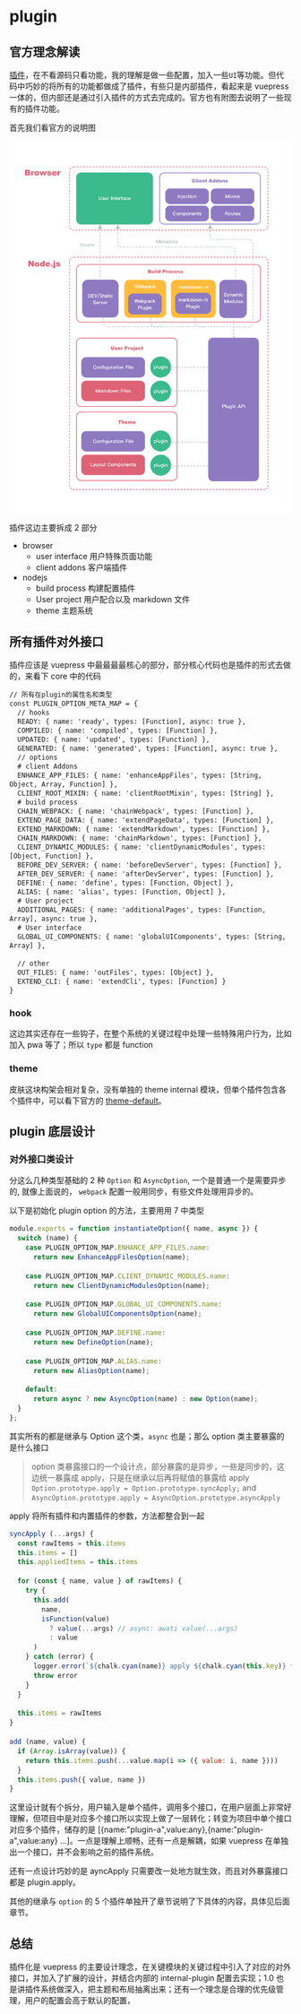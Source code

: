 # plugin

## 官方理念解读

[插件](https://v1.vuepress.vuejs.org/zh/plugin/)，在不看源码只看功能，我的理解是做一些配置，加入一些`UI`等功能。但代码中巧妙的将所有的功能都做成了插件，有些只是内部插件，看起来是 vuepress 一体的，但内部还是通过引入插件的方式去完成的。官方也有附图去说明了一些现有的插件功能。

首先我们看官方的说明图

![an image](/architecture.png)

插件这边主要拆成 2 部分

- browser
  - user interface 用户特殊页面功能
  - client addons 客户端插件
- nodejs
  - build process 构建配置插件
  - User project 用户配合以及 markdown 文件
  - theme 主题系统

## 所有插件对外接口

插件应该是 vuepress 中最最最最核心的部分，部分核心代码也是插件的形式去做的，来看下 core 中的代码

```
// 所有在plugin的属性名和类型
const PLUGIN_OPTION_META_MAP = {
  // hooks
  READY: { name: 'ready', types: [Function], async: true },
  COMPILED: { name: 'compiled', types: [Function] },
  UPDATED: { name: 'updated', types: [Function] },
  GENERATED: { name: 'generated', types: [Function], async: true },
  // options
  # client Addons
  ENHANCE_APP_FILES: { name: 'enhanceAppFiles', types: [String, Object, Array, Function] },
  CLIENT_ROOT_MIXIN: { name: 'clientRootMixin', types: [String] },
  # build process
  CHAIN_WEBPACK: { name: 'chainWebpack', types: [Function] },
  EXTEND_PAGE_DATA: { name: 'extendPageData', types: [Function] },
  EXTEND_MARKDOWN: { name: 'extendMarkdown', types: [Function] },
  CHAIN_MARKDOWN: { name: 'chainMarkdown', types: [Function] },
  CLIENT_DYNAMIC_MODULES: { name: 'clientDynamicModules', types: [Object, Function] },
  BEFORE_DEV_SERVER: { name: 'beforeDevServer', types: [Function] },
  AFTER_DEV_SERVER: { name: 'afterDevServer', types: [Function] },
  DEFINE: { name: 'define', types: [Function, Object] },
  ALIAS: { name: 'alias', types: [Function, Object] },
  # User project
  ADDITIONAL_PAGES: { name: 'additionalPages', types: [Function, Array], async: true },
  # User interface
  GLOBAL_UI_COMPONENTS: { name: 'globalUIComponents', types: [String, Array] },

  // other
  OUT_FILES: { name: 'outFiles', types: [Object] },
  EXTEND_CLI: { name: 'extendCli', types: [Function] }
}
```

### hook

这边其实还存在一些钩子，在整个系统的关键过程中处理一些特殊用户行为，比如加入 pwa 等了；所以 `type` 都是 function

### theme

皮肤这块构架会相对复杂，没有单独的 theme internal 模块，但单个插件包含各个插件中，可以看下官方的 [theme-default](https://github.com/vuejs/vuepress/blob/master/packages/%40vuepress/theme-default/index.js)。

## plugin 底层设计

### 对外接口类设计

分这么几种类型基础的 2 种 `Option` 和 `AsyncOption`, 一个是普通一个是需要异步的, 就像上面说的， `webpack` 配置一般用同步，有些文件处理用异步的。

以下是初始化 plugin option 的方法，主要用用 7 中类型

```js
module.exports = function instantiateOption({ name, async }) {
  switch (name) {
    case PLUGIN_OPTION_MAP.ENHANCE_APP_FILES.name:
      return new EnhanceAppFilesOption(name);

    case PLUGIN_OPTION_MAP.CLIENT_DYNAMIC_MODULES.name:
      return new ClientDynamicModulesOption(name);

    case PLUGIN_OPTION_MAP.GLOBAL_UI_COMPONENTS.name:
      return new GlobalUIComponentsOption(name);

    case PLUGIN_OPTION_MAP.DEFINE.name:
      return new DefineOption(name);

    case PLUGIN_OPTION_MAP.ALIAS.name:
      return new AliasOption(name);

    default:
      return async ? new AsyncOption(name) : new Option(name);
  }
};
```

其实所有的都是继承与 Option 这个类，`async` 也是；那么 option 类主要暴露的是什么接口

> option 类暴露接口的一个设计点，部分暴露的是异步，一些是同步的，这边统一暴露成 apply，只是在继承以后再将赋值的暴露给 apply
> `Option.prototype.apply = Option.prototype.syncApply;` and `AsyncOption.prototype.apply = AsyncOption.prototype.asyncApply`

apply 将所有插件和内置插件的参数，方法都整合到一起

```js
syncApply (...args) {
  const rawItems = this.items
  this.items = []
  this.appliedItems = this.items

  for (const { name, value } of rawItems) {
    try {
      this.add(
        name,
        isFunction(value)
          ? value(...args) // async: awati value(...args)
          : value
      )
    } catch (error) {
      logger.error(`${chalk.cyan(name)} apply ${chalk.cyan(this.key)} failed.`)
      throw error
    }
  }

  this.items = rawItems
}

add (name, value) {
  if (Array.isArray(value)) {
    return this.items.push(...value.map(i => ({ value: i, name })))
  }
  this.items.push({ value, name })
}
```

这里设计就有个拆分，用户输入是单个插件，调用多个接口，在用户层面上非常好理解，但项目中是对应多个接口所以实现上做了一层转化；转变为项目中单个接口对应多个插件，储存的是 [{name:"plugin-a",value:any},{name:"plugin-a",value:any} ...]。一点是理解上顺畅，还有一点是解耦，如果 vuepress 在单独出一个接口，并不会影响之前的插件系统。

还有一点设计巧妙的是 ayncApply 只需要改一处地方就生效，而且对外暴露接口都是 plugin.apply。

其他的继承与 `option` 的 5 个插件单独开了章节说明了下具体的内容，具体见后面章节。

<!-- TODO:在看下 add 的方法是怎么实现的 -->

## 总结

插件化是 vuepress 的主要设计理念，在关键模块的关键过程中引入了对应的对外接口，并加入了扩展的设计，并结合内部的 internal-plugin 配置去实现；1.0 也是讲插件系统做深入，把主题和布局抽离出来；还有一个理念是合理的优先级管理，用户的配置会高于默认的配置，
